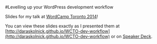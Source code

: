 #Levelling up your WordPress development workflow

Slides for my talk at [WordCamp Toronto 2014](http://2014.toronto.wordcamp.org)!

You can view these slides exactly as I presented them at [http://daraskolnick.github.io/WCTO-dev-workflow](http://daraskolnick.github.io/WCTO-dev-workflow) or on [Speaker Deck](https://speakerdeck.com/daraskolnick/levelling-up-your-wordpress-development-workflow).